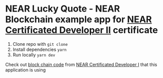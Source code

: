 # NEAR Lucky Quote - NEAR Blockchain example app for [NEAR Certificated Developer II](https://hackmd.io/@nearly-learning/ncd-2-1d) certificate

1. Clone repo with `git clone`
2. Install dependencies `yarn`
3. Run locally `yarn dev`

Check out [block chain code](https://github.com/Seva98/near-lucky-quote) from [NEAR Certificated Developer I](https://hackmd.io/@nearly-learning/ncd-1-1d) that this application is using
